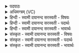 <details><summary>पदपाठः</summary>

त॒नू॒पा इति॑ तनू॒ऽपाः। अ॒ग्ने॒। अ॒सि॒। त॒न्व᳖म्। मे॒। पा॒हि॒। आ॒यु॒र्दा इत्यायुः॒दाः। अ॒ग्ने॒। अ॒सि॒। आयुः॑। मे॒। दे॒हि॒। व॒र्च्चो॒दा इति॑ वर्च्चः॒ऽदाः। अ॒ग्ने॒। अ॒सि॒। वर्च्चः॑। मे॒। दे॒हि॒। अग्ने॑। यत्। मे॒। त॒न्वाः᳖ ऊ॒नम्। तत्। मे॒। आ। पृ॒ण॒। १७।
</details>

<details><summary>अधिमन्त्रम् (VC)</summary>

- अग्निर्देवता
- अवत्सार ऋषिः
- त्रिष्टुप्
- धैवतः
</details>

<details><summary>हिन्दी - स्वामी दयानन्द सरस्वती  - विषयः</summary>

अब ईश्वर और भौतिक अग्नि क्या करते हैं, इस विषय का उपदेश अगले मन्त्र में किया है।
</details>

<details><summary>हिन्दी - स्वामी दयानन्द सरस्वती  - पदार्थः</summary>

पदार्थान्वयभाषाः -   हे (अग्ने) जगदीश्वर ! (यत्) जिस कारण आप (तनूपाः) सब मूर्तिमान् पदार्थों के शरीरों की रक्षा करनेवाले (असि) हैं इससे आप (मे) मेरे (तन्वम्) शरीर की (पाहि) रक्षा कीजिये। हे (अग्ने) परमेश्वर ! आप (आयुर्दाः) सब को आयु के देनेवाले (असि) हैं, वैसे (मे) मेरे लिये (आयुः) पूर्ण आयु अर्थात् सौ वर्ष तक जीवन (देहि) दीजिये। हे (अग्ने) सर्वविद्यामय ईश्वर ! जैसे आप (वर्च्चोदाः) सब मनुष्यों को विज्ञान देनेवाले (असि) हैं, वैसे (मे) मेरे लिये भी ठीक-ठीक गुण ज्ञानपूर्वक (वर्च्चः) पूर्ण विद्या को (देहि) दीजिये। हे (अग्ने) सब कामों को पूरण करनेवाले परमेश्वर ! (मे) मेरे (तन्वाः) शरीर में (यत्) जितना (ऊनम्) बुद्धि बल और शौर्य आदि गुण कर्म हैं (तत्) उतना अङ्ग (मे) मेरा (आपृण) अच्छे प्रकार पूरण कीजिये ॥१॥ (अग्ने) यह भौतिक अग्नि (यत्) जैसे (तनूपाः) पदार्थों की रक्षा का हेतु (असि) है, वैसे जाठराग्नि रूप से (मे) मेरे (तन्वम्) शरीर की (पाहि) रक्षा करता है (अग्ने) जैसे ज्ञान का निमित्त यह अग्नि (आयुर्दाः) सब के जीवन का हेतु (असि) है वैसे (मे) मेरे लिये भी (आयुः) जीवन के हेतु क्षुधा आदि गुणों को (देहि) देता है। (अग्ने) यह अग्नि जैसे (वर्च्चोदाः) विज्ञानप्राप्ति का हेतु (असि) है, वैसे (मे) मेरे लिये भी (वर्च्चः) विद्याप्राप्ति के निमित्त बुद्धिबलादि को (देहि) देता है तथा (अग्ने) जो कामना के पूरण करने में हेतु भौतिक अग्नि है, वह (यत्) जितना (मे) मेरे (तन्वाः) शरीर में बुद्धि आदि सामर्थ्य (ऊनम्) कम है (तत्) उतना गुण (आपृण) पूरण करता है ॥२॥१७॥
</details>

<details><summary>हिन्दी - स्वामी दयानन्द सरस्वती  - भावार्थः</summary>

भावार्थभाषाः -  इस मन्त्र में श्लेषालङ्कार है। जिस कारण परमेश्वर ने इस संसार में सब प्राणियों के लिये शरीर के आयुनिमित्त विद्या का प्रकाश और सब अङ्गों की पूर्णता रची है, इसी से सब पदार्थ अपने-अपने स्वरूप को धारण करते हैं। इसी प्रकार परमेश्वर की सृष्टि में प्रकाश आदि गुणवान् होने से यह अग्नि भी सब पदार्थों के पालन का मुख्य साधन है ॥१७॥
</details>

<details><summary>संस्कृत - स्वामी दयानन्द सरस्वती  - विषयः</summary>

अथैश्वरभौतिकौ किं कुरुत इत्युपदिश्यते ॥
</details>

<details><summary>संस्कृत - स्वामी दयानन्द सरस्वती  - पदार्थः</summary>

पदार्थान्वयभाषाः -  हे अग्ने जगदीश्वर ! यद्यस्मात् त्वं तनूपा असि, तत् तस्मान्मे मम तन्वं पाहि। हे अग्ने ! यद्यस्मात् त्वमायुर्दा असि, तत् तस्मान्मे मह्यं पूर्णमायुर्देहि। हे अग्ने ! यद्यस्मात् त्वं वर्च्चोदा असि, तत् तस्मान्मे मह्यं वर्चः पूर्णविद्यां देहि। हे अग्ने ! मे मम तन्वा यद्यावदूनं बुद्धिबलशौर्यादिकमपर्याप्तमस्ति तत् तावदापृण समन्तात् प्रपूरयेत्येकः ॥१॥ अयमग्निर्यद्यस्मात् तनूपा अस्ति, तत् तस्मान्मे मम जाठररूपेण तन्वं पाति। यद्यस्मादयमग्निरायुर्दा आयुर्निमित्तमस्ति, तत् तस्मान्मे मह्यमायुर्ददाति। यद्यस्मादयमग्निर्वर्च्चोदा अस्ति, तत् तस्माद् वर्च्चो दीप्तिं ददाति। अयमग्निर्यद्यावन्मे मम तन्वा ऊनमपर्याप्तं तत् तावत् समन्तात् प्रपूरयतीति द्वितीयः ॥२॥१७॥
</details>

<details><summary>संस्कृत - स्वामी दयानन्द सरस्वती  - भावार्थः</summary>

भावार्थभाषाः -  अत्र श्लेषालङ्कारः। परमेश्वरेणास्मिञ्जगति यतः सर्वेभ्यः प्राणिभ्यः शरीरायुर्निमित्तविद्याप्रकाश-सर्वाङ्गपूर्तिर्निर्मिता, तस्मात् सर्वे पदार्थाः स्वस्वरूपं धारयन्ति। तथैवास्य सृष्टौ प्रकाशादिगुणवत्त्वादयमग्निरेतेषां मुख्यः साधकोऽस्तीति सर्वैर्वेदितव्यम् ॥१७॥
</details>